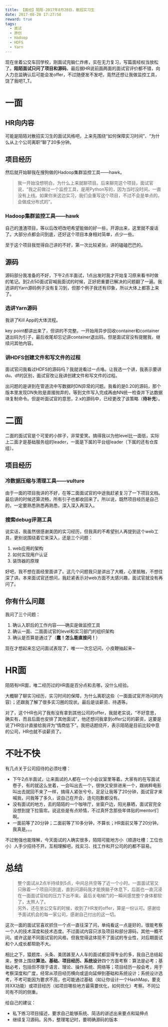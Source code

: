 ```yaml
---
title: 【面经】陌陌-2017年8月28日，散招实习生
date: 2017-08-28 17:27:58
reward: true
tags:
  - 面试
  - 原创
  - Hadoop
  - HDFS
  - Yarn
---
```


现在坐着公交车回学校，刚面试完脑仁炸疼，实在无力复习，写篇面经权当放松了。**陌陌面试只问了项目和源码**，最后据HR说前面两面的面试官评价都不错，向人力总监确认后可能会发offer，不过随便发不发吧，竟然还想让我做监控工具，饶了我吧T_T。

<!--more-->

# 一面

## HR向内容

可能是陌陌对散招实习生的面试风格吧，上来先围绕“如何保障实习时间”、“为什么从上个公司离职”聊了20多分钟。

## 项目经历

然后就开始聊我在搜狗做的Hadoop集群监控工具——hawk。

>我一开始没想明白，为什么上来就聊项目。后来聊完这个项目，面试官说，“我之前做过一个监控工具，是用Python写的，因为当时没时间，一直没有上线。如果你来这边实习，我们会重写这个项目，不过不会是单点的，会做成分布式的”。

### Hadoop集群监控工具——hawk

自己的渣渣项目，等以后改吧改吧希望能做的好一些，开源出来，这里就不废话了。大部分点都会问到底，还好这个项目本身相对简单，点少一些。

至于这个项目我觉得自己讲的不好，第一次比较紧张，讲的磕磕巴巴的。

## 源码

源码部分我准备的不好，下午2点半面试，1点出发时我才开始复习原来看书时做的笔记。到2点50面试官喊我面试的时候，正好把重要已解决的问题翻了一遍。我选讲的Yarn源码例子没有复习到，但那个例子我还有印象，所以大体上都答上来了。

### 选讲Yarn源码

我讲了Kill App的大体流程。

key point都讲出来了，但讲的不完整。一开始用异步回收container和container退出码为引子，最后收尾却忘记讲container退出码。但是面试官没有提醒我，继续问其他内容。

### 讲HDFS创建文件和写文件的过程

面试官问我看过HDFS的源码吗？我就说看过一点咯。让我选一个讲，我表示要讲du、df的区别，面试官改让我讲创建文件和写文件的过程。

出问题的是讲到在管道流中写数据时DN异常的问题。我看的是0.20的源码，那个版本里发现DN失败是直接抛弃的，等到文件写入完成再由NN统一检查并下达数据块复制命令。但是听面试官的意思，2.x的源码中，已经更改了该策略（**待补充**）。

# 二面

二面的面试官是个可爱的小胖子，非常爱笑。搞得我以为他level比一面低，实际上二面才是基础服务组的leader，一面是下属的平台组leader（下属的还有仓库组）。

## 项目经历

### 冷数据压缩与清理工具——vulture

由于一面的项目我讲的不好，在等二面面试官的中途我赶紧复习了一下项目文档。最后讲的时候还算流畅，所有引子也都收回来了。所以说，既然项目经历是自己的，一定要熟悉熟悉再熟悉，深入深入再深入。

### 搜索debug评测工具

说实话，我虽然很感谢美团的实习经历，但我真的不希望别人再提到这个web工具，更别说围绕着它来深入，还是三个问题：

1. web应用的架构
2. 如何实现用户认证
3. 装饰器的原理

好吧，我不想在面经里面讲了。这几个问题我只是讲出了大概，心里抵触，不想往深了讲。本来面试官还想问，我赶紧表示对web方面不太感兴趣，面试官就没有再问了。

## 你有什么问题

我问了三个问题：

1. 确认入职后的工作内容——确实是做监控工具
2. 确认一面、二面面试官的level和实习部门的组织架构
3. 确认是否算是通过了（**蠢！怎么能直接问！**）

现在才想起来忘记问面试表现了，唯一一次忘记问，小皮鞭抽起来~

# HR面

陌陌有HR面，唯二经历过的HR面是百分点和去哪，没什么经验。

大概聊了聊实习经历，实习时间的保障，为什么离职这些（一面面试官开场问的内容）；还跟我了解了很多实习圈的现状。最后是谈薪资、待遇等。

对了，这个HR也问了我有没有拿到其他公司的offer，我就老实说，“不好意思，确实有，而且后面也安排了其他面试”，他还想问我拿到offer公司的薪资，这要是说了HR估计直接给我评为“情商低下”。我把话题绕开，表示陌陌是目前比较中意的公司，HR也就不谈薪资了。

# 不吐不快

有几点关于公司招待的必须吐槽：

* 下午2点半面试，让来面试的人都在一个小会议室里等着。大家有的在写面试卷子，有的就这么坐着，一会叫出去一个，很快又安排进来一个，跟纳粹电影叫出去就回不来了一样，搞得人紧张兮兮。足足让我等了20分钟，面试官才来喊我，问我等了多久，说自己在开会，连句抱歉都没有。
* 没有面试的地方，去的陌陌的一个咖啡厅，坐窗户边，阳光暴晒，面试官完全没想到提下拉窗帘。说这些是有点矫情，不过真怀念那些年体贴的mentor们啊。
* 一面前等了20分钟；二面前等了10多分钟，不算长；HR面前又等了20分钟。我真是。。。

不过勉强也能理解，今天面试的人确实很多，陌陌可能地方小（顺道吐槽：工位也小）人手少招待不开。互相理解吧，找实习、找工作和开公司的的都不容易。

# 总结

>整个面试从2点半持续到5点，中间总共空等了近一个小时。一面面试官又只揪着一个项目问到底，直到问源码我才能换脑子休息下，后面也一直沉浸在一面面试官给的压力下出不来。最后关电梯门的一瞬间感觉整个身体都软了，太熬人了。  
>另外，还在坐公交车的时候，收到了HR发的offer，算是一份认可。感谢给予面试机会的每一家公司，感谢自己付出的这一切。

这次一面的面试官喜欢抓住一个点一直往深了问，单纯看这一点是好的，很能考察一个人的技术深度和技术态度。不过面试内容只涉及项目和部分源码，其他一概不问。或许这是不同面试官的风格，但我觉得这体现不了面试的专业性，对后期面试和个人成长都帮助不大。

相比之下，猿题库、头条、美团甚至人人车的面试都显得专业的多，我自己总结起来，整体上围绕**算法、基础、项目经历、系统设计**四个方面考察：算法是必考；基础必考，包括但不限于语言、理论、操作系统、网络等；项目经历一般会考，用于考察深度和广度，经常从项目经历横向或竖向延伸到基础和系统设计；系统设计选考，不考可能因为要求不高，也可能通过基础（如让你设计一个HashMap，要支持XX功能）或项目经历（如项目哪些地方最需要优化，如何优化）考察。不同公司有不同的侧重。

给自己的建议：

* 私下练习项目描述，要求自己能够系统、简洁的讲述出来要点和延伸点
* 继续复习源码。另外，整理笔记时，要明确源码的版本
